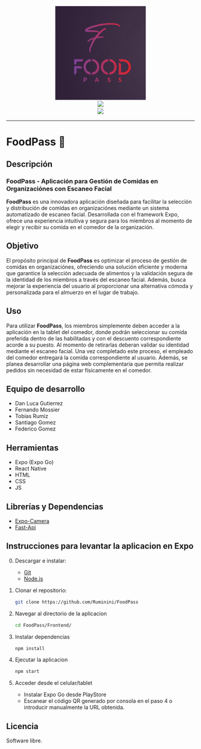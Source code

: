 <!-- README --->

<div align="center">
    <img src="./Frontend/public/images/FoodPass-Logo.png" height="250">
</div>
<div align="center">
   <a href="https://https://github.com/Ruminini/FoodPass">
      <img src="https://img.shields.io/badge/FoodPass-blue" height="20">
   </a>
</div>
<div align="center">
   <a>
      <img src="https://img.shields.io/badge/Estado-En%20Desarrollo-green" height="20">
   </a>
</div>
<hr>

# FoodPass 🍲

## Descripción

### **FoodPass** - Aplicación para Gestión de Comidas en Organizaciónes con Escaneo Facial

**FoodPass** es una innovadora aplicación diseñada para facilitar la selección y distribución de comidas en organizaciónes mediante un sistema automatizado de escaneo facial. Desarrollada con el framework Expo, ofrece una experiencia intuitiva y segura para los miembros al momento de elegir y recibir su comida en el comedor de la organización.

## Objetivo

El propósito principal de **FoodPass** es optimizar el proceso de gestión de comidas en organizaciónes, ofreciendo una solución eficiente y moderna que garantice la selección adecuada de alimentos y la validación segura de la identidad de los miembros a través del escaneo facial. Además, busca mejorar la experiencia del usuario al proporcionar una alternativa cómoda y personalizada para el almuerzo en el lugar de trabajo.

## Uso

Para utilizar **FoodPass**, los miembros simplemente deben acceder a la aplicación en la tablet del comedor, donde podrán seleccionar su comida preferida dentro de las habilitadas y con el descuento correspondiente acorde a su puesto. Al momento de retirarlas deberan validar su identidad mediante el escaneo facial. Una vez completado este proceso, el empleado del comedor entregará la comida correspondiente al usuario. Además, se planea desarrollar una página web complementaria que permita realizar pedidos sin necesidad de estar físicamente en el comedor.

## Equipo de desarrollo

- Dan Luca Gutierrez
- Fernando Mossier
- Tobias Rumiz
- Santiago Gomez
- Federico Gomez

## Herramientas

- Expo (Expo Go)
- React Native
- HTML
- CSS
- JS

## Librerías y Dependencias
- [Expo-Camera](https://docs.expo.dev/versions/latest/sdk/camera/)
- [Fast-Api](https://justadudewhohacks.github.io/face-api.js/docs/globals.html#createmtcnn)

## Instrucciones para levantar la aplicacion en Expo

0. Descargar e instalar:  
    - [Git](https://git-scm.com/downloads ) 
    - [Node.js](https://nodejs.org/)

1. Clonar el repositorio:
   ```sh
   git clone https://github.com/Ruminini/FoodPass
   ```

2. Navegar al directorio de la aplicacion
    ```sh
    cd FoodPass/Frontend/
    ```

3. Instalar dependencias
    ```sh
    npm install
    ```

3. Ejecutar la aplicacion
    ```sh
    npm start
    ```

4. Acceder desde el celular/tablet
    - Instalar Expo Go desde PlayStore
    - Escanear el código QR generado por consola en el paso 4 o introducir manualmente la URL obtenida.


## Licencia

Software libre.